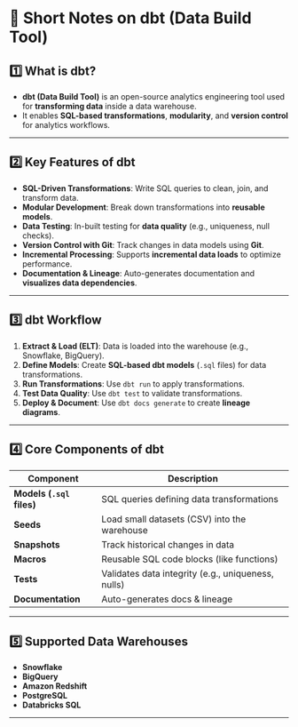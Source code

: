 # 📌 Short Notes on dbt (Data Build Tool)

## 1️⃣ What is dbt?
- **dbt (Data Build Tool)** is an open-source analytics engineering tool used for **transforming data** inside a data warehouse.
- It enables **SQL-based transformations**, **modularity**, and **version control** for analytics workflows.

---

## 2️⃣ Key Features of dbt
- **SQL-Driven Transformations**: Write SQL queries to clean, join, and transform data.
- **Modular Development**: Break down transformations into **reusable models**.
- **Data Testing**: In-built testing for **data quality** (e.g., uniqueness, null checks).
- **Version Control with Git**: Track changes in data models using **Git**.
- **Incremental Processing**: Supports **incremental data loads** to optimize performance.
- **Documentation & Lineage**: Auto-generates documentation and **visualizes data dependencies**.

---

## 3️⃣ dbt Workflow
1. **Extract & Load (ELT)**: Data is loaded into the warehouse (e.g., Snowflake, BigQuery).
2. **Define Models**: Create **SQL-based dbt models** (`.sql` files) for data transformations.
3. **Run Transformations**: Use `dbt run` to apply transformations.
4. **Test Data Quality**: Use `dbt test` to validate transformations.
5. **Deploy & Document**: Use `dbt docs generate` to create **lineage diagrams**.

---

## 4️⃣ Core Components of dbt
| **Component** | **Description** |
|--------------|---------------|
| **Models (`.sql` files)** | SQL queries defining data transformations |
| **Seeds** | Load small datasets (CSV) into the warehouse |
| **Snapshots** | Track historical changes in data |
| **Macros** | Reusable SQL code blocks (like functions) |
| **Tests** | Validates data integrity (e.g., uniqueness, nulls) |
| **Documentation** | Auto-generates docs & lineage |

---

## 5️⃣ Supported Data Warehouses
- **Snowflake**
- **BigQuery**
- **Amazon Redshift**
- **PostgreSQL**
- **Databricks SQL**

---
